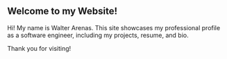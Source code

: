 ## Welcome to my Website!

Hi! My name is Walter Arenas. This site showcases my professional profile as a software engineer, including my projects, resume, and bio.

Thank you for visiting!

